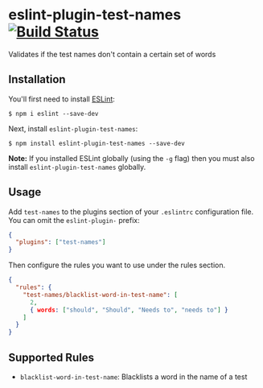 # eslint-plugin-test-names [![Build Status](https://travis-ci.org/DanielMSchmidt/eslint-plugin-test-names.svg?branch=master)](https://travis-ci.org/DanielMSchmidt/eslint-plugin-test-names)

Validates if the test names don't contain a certain set of words

## Installation

You'll first need to install [ESLint](http://eslint.org):

```
$ npm i eslint --save-dev
```

Next, install `eslint-plugin-test-names`:

```
$ npm install eslint-plugin-test-names --save-dev
```

**Note:** If you installed ESLint globally (using the `-g` flag) then you must also install `eslint-plugin-test-names` globally.

## Usage

Add `test-names` to the plugins section of your `.eslintrc` configuration file. You can omit the `eslint-plugin-` prefix:

```json
{
  "plugins": ["test-names"]
}
```

Then configure the rules you want to use under the rules section.

```json
{
  "rules": {
    "test-names/blacklist-word-in-test-name": [
      2,
      { words: ["should", "Should", "Needs to", "needs to"] }
    ]
  }
}
```

## Supported Rules

* `blacklist-word-in-test-name`: Blacklists a word in the name of a test
